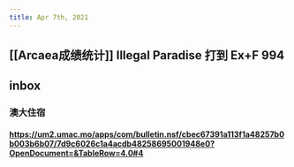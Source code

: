 ```yaml
---
title: Apr 7th, 2021
---
```


## [[Arcaea成绩统计]] Illegal Paradise 打到 Ex+F 994
## inbox
### 澳大住宿
#### https://um2.umac.mo/apps/com/bulletin.nsf/cbec67391a113f1a48257b0b003b6b07/7d9c6026c1a4acdb48258695001948e0?OpenDocument=&TableRow=4.0#4
###
